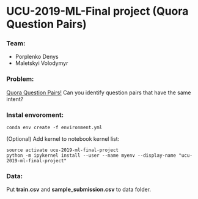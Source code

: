 # UCU-2019-ML-Final project (Quora Question Pairs)

### Team:
- Porplenko Denys
- Maletskyi Volodymyr

### Problem:
[Quora Question Pairs!](https://www.kaggle.com/c/quora-question-pairs/overview)
Can you identify question pairs that have the same intent?


### Instal envoroment:
```{bash}
conda env create -f environment.yml
```
(Optional) Add kernel to notebook kernel list:
```{bash}
source activate ucu-2019-ml-final-project
python -m ipykernel install --user --name myenv --display-name "ucu-2019-ml-final-project"
```

### Data:
Put __train.csv__ and __sample_submission.csv__ to data folder.
